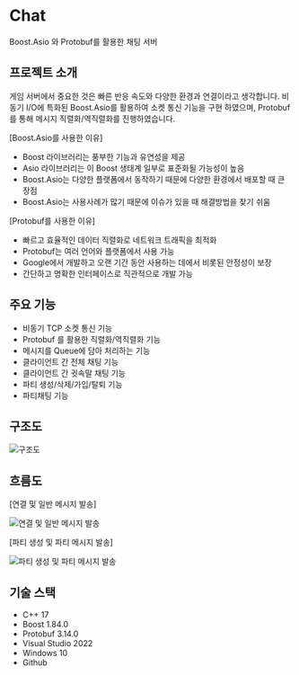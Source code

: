 # Chat 
Boost.Asio 와 Protobuf를 활용한 채팅 서버

## 프로젝트 소개
게임 서버에서 중요한 것은 빠른 반응 속도와 다양한 환경과 연결이라고 생각합니다.
비동기 I/O에 특화된 Boost.Asio를 활용하여 소켓 통신 기능을 구현 하였으며,
Protobuf를 통해 메시지 직렬화/역직렬화를 진행하였습니다. 

[Boost.Asio를 사용한 이유]
- Boost 라이브러리는 풍부한 기능과 유연성을 제공
- Asio 라이브러리는 이 Boost 생태계 일부로 표준화될 가능성이 높음
- Boost.Asio는 다양한 플랫폼에서 동작하기 때문에 다양한 환경에서 배포할 때 큰 장점
- Boost.Asio는 사용사례가 많기 때문에 이슈가 있을 때 해결방법을 찾기 쉬움

[Protobuf를 사용한 이유]
- 빠르고 효율적인 데이터 직렬화로 네트워크 트래픽을 최적화
- Protobuf는 여러 언어와 플랫폼에서 사용 가능
- Google에서 개발하고 오랜 기간 동안 사용하는 데에서 비롯된 안정성이 보장
- 간단하고 명확한 인터페이스로 직관적으로 개발 가능


## 주요 기능
- 비동기 TCP 소켓 통신 기능
- Protobuf 를 활용한 직렬화/역직렬화 기능
- 메시지를 Queue에 담아 처리하는 기능
- 클라이언트 간 전체 채팅 기능
- 클라이언트 간 귓속말 채팅 기능
- 파티 생성/삭제/가입/탈퇴 기능
- 파티채팅 기능

## 구조도

![구조도](https://github.com/hstar0124/cpp-boost-chat/assets/57317290/b44e8007-abdb-4813-83af-1efc1982ba02)


## 흐름도

[연결 및 일반 메시지 발송]

![연결 및 일반 메시지 발송](https://github.com/hstar0124/cpp-boost-chat/assets/57317290/d92238d0-b330-4cc6-a77a-b2511d2ac2aa)




[파티 생성 및 파티 메시지 발송]

![파티 생성 및 파티 메시지 발송](https://github.com/hstar0124/cpp-boost-chat/assets/57317290/4daf5315-d7b2-4974-b262-a25b9f603e4c)



## 기술 스택

- C++ 17
- Boost 1.84.0
- Protobuf 3.14.0
- Visual Studio 2022
- Windows 10
- Github
